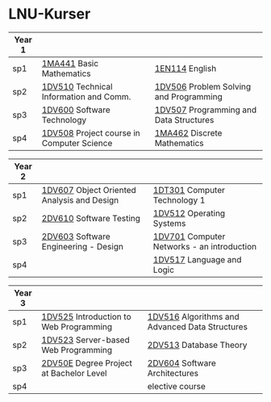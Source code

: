# LNU-Kurser

| Year 1        | | | 
| ------------- |-------------|----|
|sp1|[1MA441](https://github.com/LenaTevar/LNU-Kurser/blob/master/Kurser/NotFinished.md) Basic Mathematics |[1EN114](https://github.com/LenaTevar/LNU-Kurser/blob/master/Kurser/1EN114.md) English  |
|sp2|[1DV510]() Technical Information and Comm.|[1DV506](https://github.com/LenaTevar/LNU-Kurser/tree/master/Kurser/1DV506) Problem Solving and Programming|
|sp3|[1DV600](https://github.com/LenaTevar/LNU-Kurser/tree/master/Kurser/1DV600) Software Technology|[1DV507](https://github.com/LenaTevar/LNU-Kurser/tree/master/Kurser/1DV507) Programming and Data Structures
|sp4|[1DV508](https://github.com/LenaTevar/LNU-Kurser/blob/master/Kurser/NotFinished.md) Project course in Computer Science|[1MA462](https://github.com/LenaTevar/LNU-Kurser/tree/master/Kurser/1MA462) Discrete Mathematics

|Year 2	| | | 
| ------------- |-------------|----|
|sp1|[1DV607](https://github.com/LenaTevar/LNU-Kurser/blob/master/Kurser/NotFinished.md) Object Oriented Analysis and Design|[1DT301](https://github.com/LenaTevar/LNU-Kurser/blob/master/Kurser/NotFinished.md)  Computer Technology 1|
|sp2|	[2DV610](https://github.com/LenaTevar/LNU-Kurser/tree/master/Kurser/2DV610) Software Testing	|[1DV512](https://github.com/LenaTevar/LNU-Kurser/blob/master/Kurser/NotFinished.md) Operating Systems|
|sp3|	[2DV603](https://github.com/LenaTevar/LNU-Kurser/blob/master/Kurser/NotFinished.md) Software Engineering - Design	|[1DV701]() Computer Networks - an introduction|
|sp4|	|[1DV517](https://github.com/LenaTevar/LNU-Kurser/tree/master/Kurser/1DV517) Language and Logic|


|Year 3|	 | | 
| ------------- |-------------|----|
|sp1|	[1DV525](https://github.com/LenaTevar/LNU-Kurser/blob/master/Kurser/NotFinished.md) Introduction to Web Programming	|[1DV516](https://github.com/LenaTevar/LNU-Kurser/blob/master/Kurser/NotFinished.md) Algorithms and Advanced Data Structures|
|sp2|	[1DV523](https://github.com/LenaTevar/LNU-Kurser/blob/master/Kurser/NotFinished.md) Server-based Web Programming	|[2DV513](https://github.com/LenaTevar/LNU-Kurser/blob/master/Kurser/NotFinished.md) Database Theory|
|sp3|	[2DV50E](https://github.com/LenaTevar/LNU-Kurser/blob/master/Kurser/NotFinished.md) Degree Project at Bachelor Level	| [2DV604](https://github.com/LenaTevar/LNU-Kurser/blob/master/Kurser/NotFinished.md) Software Architectures
|sp4|	| elective course|
